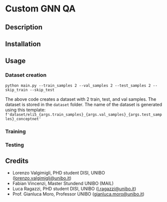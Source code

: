 # Custom GNN QA

## Description


## Installation


## Usage

### Dataset creation

`python main.py --train_samples 2 --val_samples 2 --test_samples 2 --skip_train --skip_test `

The above code creates a dataset with 2 train, test, and val samples. The dataset is stored in the `dataset` folder.
The name of the dataset is generated using this template: `f'dataset/eli5_{args.train_samples}_{args.val_samples}_{args.test_samples}_conceptnet'`

### Training



### Testing


## Credits

* Lorenzo Valgimigli, PHD student DISI, UNIBO (lorenzo.valgimigli@unibo.it)
* Fabian Vincenzi, Master Stundend UNIBO (MAIL)
* Luca Ragazzi, PHD student DISI, UNIBO (l.ragazzi@unibo.it)
* Prof. Gianluca Moro, Professor UNIBO (gianluca.moro@unibo.it)